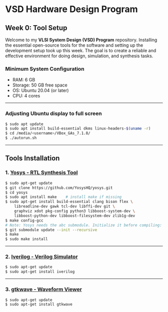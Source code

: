# VSD Hardware Design Program

## Week 0: Tool Setup

Welcome to my **VLSI System Design (VSD) Program** repository.
Installing the essential open-source tools for the software and setting up the development setup took up this week. The goal is to create a reliable and effective environment for doing design, simulation, and synthesis tasks.

### **Minimum System Configuration**
- RAM: 6 GB
- Storage: 50 GB free space
- OS: Ubuntu 20.04 (or later)
- CPU: 4 cores
--- 
### **Adjusting Ubuntu display to full screen**
```bash
$ sudo apt update
$ sudo apt install build-essential dkms linux-headers-$(uname -r)
$ cd /media/<username>/VBox_GAs_7.1.8/
$ ./autorun.sh
```
---
## **Tools Installation**

### 1. <ins>**Yosys - RTL Synthesis Tool**</ins>
```bash
$ sudo apt-get update
$ git clone https://github.com/YosysHQ/yosys.git
$ cd yosys
$ sudo apt install make    # install make if missing
$ sudo apt-get install build-essential clang bison flex \
    libreadline-dev gawk tcl-dev libffi-dev git \
    graphviz xdot pkg-config python3 libboost-system-dev \
    libboost-python-dev libboost-filesystem-dev zlib1g-dev
$ make config-gcc
# Note: Yosys needs the abc submodule. Initialize it before compiling:
$ git submodule update --init --recursive
$ make
$ sudo make install
```
---

### 2. <ins>**Iverilog - Verilog Simulator**</ins>
```bash
$ sudo apt-get update
$ sudo apt-get install iverilog
```
---
### 3. <ins>**gtkwave - Waveform Viewer**</ins>
```bash
$ sudo apt-get update
$ sudo apt-get install gtkwave
```
